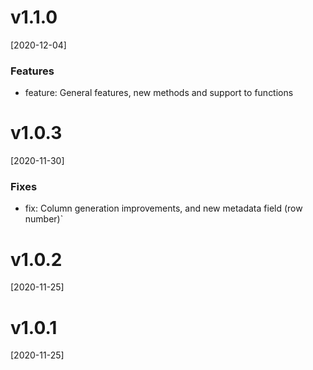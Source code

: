 # v1.1.0

[2020-12-04]

### Features

- feature: General features, new methods and support to functions

# v1.0.3

[2020-11-30]

### Fixes

- fix: Column generation improvements, and new metadata field (row number)`

# v1.0.2

[2020-11-25]

# v1.0.1

[2020-11-25]
